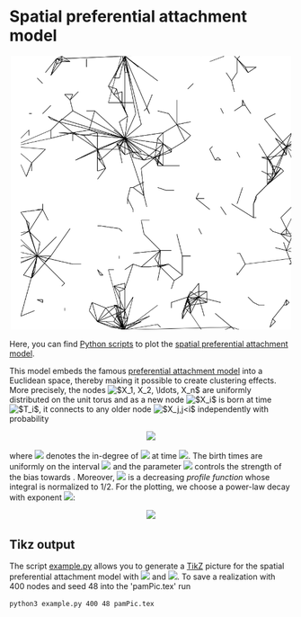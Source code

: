 # Spatial preferential attachment model
<p align="center">
  <img src="spam.png" width="500px"/>
</p>


Here, you can find [Python scripts](./spam.py) to plot the [spatial preferential attachment model](https://projecteuclid.org/euclid.aoap/1424355126).

This model embeds the famous [preferential attachment model](http://www.win.tue.nl/~rhofstad/) into a Euclidean space, thereby making it possible to create clustering effects. More precisely, the nodes <img src="http://latex.codecogs.com/gif.latex?$X_1,&space;X_2,&space;\ldots,&space;X_n$" title="$X_1, X_2, \ldots, X_n$" /></a> are uniformly distributed on the unit torus and as a new node <img src="http://latex.codecogs.com/gif.latex?$X_i$" title="$X_i$" /></a> is born at time <img src="http://latex.codecogs.com/gif.latex?$T_i$" title="$T_i$" />, it connects to any older node <img src="http://latex.codecogs.com/gif.latex?$X_j,j<i$" title="$X_j,j<i$" /> independently with probability

<p align="center">
<img src="http://latex.codecogs.com/gif.latex?$$\varphi\Big(\frac{T_i\,&space;|X_i&space;-&space;X_j|^2}{\gamma&space;\,\mathsf{deg}_{T_i-}(X_j)}\Big),$$" /></a>
</p>

where <img src="http://latex.codecogs.com/gif.latex?$\deg_{T_i-}(X_j)$" />  denotes the in-degree of <img src="http://latex.codecogs.com/gif.latex?$X_j$" /> at time <img src="http://latex.codecogs.com/gif.latex?$T_i-$" />. The birth times are uniformly on the interval <img src="http://latex.codecogs.com/gif.latex?$[0,n]$"/> and the parameter <img src="http://latex.codecogs.com/gif.latex?$\gamma>0$" /> controls the strength of the bias towards . Moreover, <img src="http://latex.codecogs.com/gif.latex?$\varphi:[0,\infty)&space;\to&space;[0,1]$" /> is a decreasing *profile function* whose integral is normalized to 1/2. For the plotting, we choose a power-law decay with exponent <img src="http://latex.codecogs.com/gif.latex?$\delta>1$" />: 

<p align="center">
<img src="http://latex.codecogs.com/gif.latex?$$\varphi(x)&space;=&space;0.5&space;(\delta&space;-&space;1)&space;(1&plus;x)^{-\delta}$$" /></a>
</p>

## Tikz output
The script [example.py](./example.py) allows you to generate a [TikZ](http://www.texample.net/tikz/) picture for the spatial preferential attachment model with <img src="http://latex.codecogs.com/gif.latex?$\gamma=2$" /> and <img src="http://latex.codecogs.com/gif.latex?$\delta=5$" />.
To save a realization with 400 nodes and seed 48 into the 'pamPic.tex' run
```sh
python3 example.py 400 48 pamPic.tex
```
